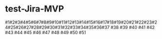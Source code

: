 # test-Jira-MVP

#1#2#3#4#5#6#7#8#9#10#11#12#13#14#15#16#17#18#19#20#21#22#23#24#25#26#27#28#29#30#31#32#33#34#35#36#37
#38
#39
#40
#41
#42
#43
#44
#45
#46
#47
#48
#49
#50
#51
